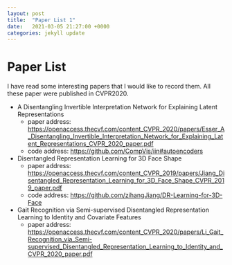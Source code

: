 ```yaml
---
layout: post
title:  "Paper List 1"
date:   2021-03-05 21:27:00 +0000
categories: jekyll update
---
```


# Paper List

I have read some interesting papers that I would like to record them. All these paper were published in CVPR2020.

- A Disentangling Invertible Interpretation Network for Explaining Latent Representations
  - paper address: <https://openaccess.thecvf.com/content_CVPR_2020/papers/Esser_A_Disentangling_Invertible_Interpretation_Network_for_Explaining_Latent_Representations_CVPR_2020_paper.pdf>
  - code address: <https://github.com/CompVis/iin#autoencoders>
- Disentangled Representation Learning for 3D Face Shape
  - paper address: <https://openaccess.thecvf.com/content_CVPR_2019/papers/Jiang_Disentangled_Representation_Learning_for_3D_Face_Shape_CVPR_2019_paper.pdf>
  - code address: <https://github.com/zihangJiang/DR-Learning-for-3D-Face>
- Gait Recognition via Semi-supervised Disentangled Representation Learning to Identity and Covariate Features
  - paper address: <https://openaccess.thecvf.com/content_CVPR_2020/papers/Li_Gait_Recognition_via_Semi-supervised_Disentangled_Representation_Learning_to_Identity_and_CVPR_2020_paper.pdf>
  

